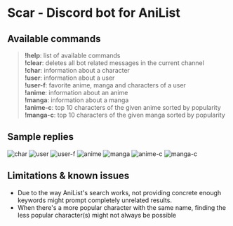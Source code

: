 # Scar - Discord bot for AniList

## Available commands
> **!help**: list of available commands<br>
> **!clear**: deletes all bot related messages in the current channel<br>
> **!char**: information about a character<br>
> **!user**: information about a user<br>
> **!user-f**: favorite anime, manga and characters of a user<br>
> **!anime**: information about an anime<br>
> **!manga**: information about a manga<br>
> **!anime-c**: top 10 characters of the given anime sorted by popularity<br>
> **!manga-c**: top 10 characters of the given manga sorted by popularity<br>

## Sample replies
![char](https://i.imgur.com/0Hv4hLV.jpg)
![user](https://i.imgur.com/RNw6cFX.jpg)
![user-f](https://i.imgur.com/rSQF8bG.jpg)
![anime](https://i.imgur.com/BU1J8bk.jpg)
![manga](https://i.imgur.com/ajlQ2nY.jpg)
![anime-c](https://i.imgur.com/xzAmJYe.jpg)
![manga-c](https://i.imgur.com/bt1IXLM.jpg)

## Limitations & known issues
- Due to the way AniList's search works, not providing concrete enough keywords might prompt completely unrelated results.<br>
- When there's a more popular character with the same name, finding the less popular character(s) might not always be possible
